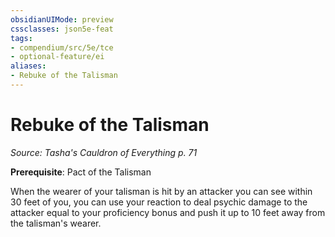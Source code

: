 ```yaml
---
obsidianUIMode: preview
cssclasses: json5e-feat
tags:
- compendium/src/5e/tce
- optional-feature/ei
aliases:
- Rebuke of the Talisman
---
```

# Rebuke of the Talisman
*Source: Tasha's Cauldron of Everything p. 71*  

**Prerequisite**: Pact of the Talisman

When the wearer of your talisman is hit by an attacker you can see within 30 feet of you, you can use your reaction to deal psychic damage to the attacker equal to your proficiency bonus and push it up to 10 feet away from the talisman's wearer.